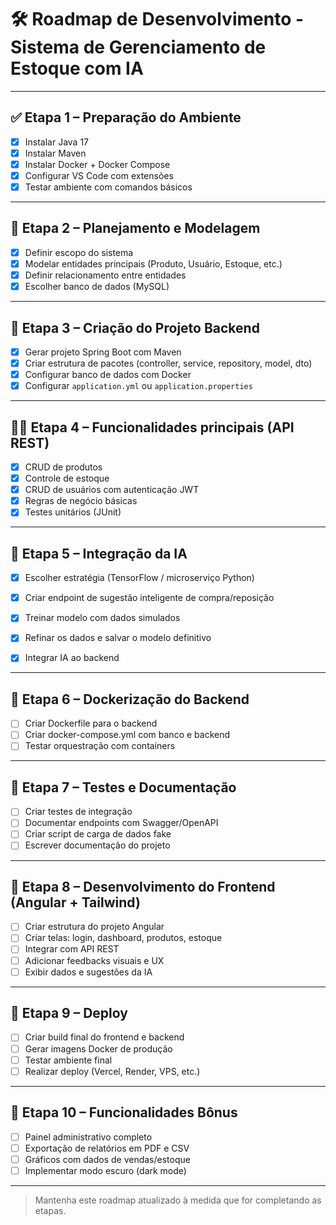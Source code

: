 # 🛠️ Roadmap de Desenvolvimento - Sistema de Gerenciamento de Estoque com IA

---

## ✅ Etapa 1 – Preparação do Ambiente
- [x] Instalar Java 17
- [x] Instalar Maven
- [x] Instalar Docker + Docker Compose
- [x] Configurar VS Code com extensões
- [x] Testar ambiente com comandos básicos

---

## 📐 Etapa 2 – Planejamento e Modelagem
- [X] Definir escopo do sistema
- [X] Modelar entidades principais (Produto, Usuário, Estoque, etc.)
- [X] Definir relacionamento entre entidades
- [X] Escolher banco de dados (MySQL)

---

## 🧱 Etapa 3 – Criação do Projeto Backend
- [X] Gerar projeto Spring Boot com Maven
- [X] Criar estrutura de pacotes (controller, service, repository, model, dto)
- [X] Configurar banco de dados com Docker
- [X] Configurar `application.yml` ou `application.properties`

---

## 🧑‍💻 Etapa 4 – Funcionalidades principais (API REST)
- [X] CRUD de produtos
- [X] Controle de estoque
- [X] CRUD de usuários com autenticação JWT 
- [X] Regras de negócio básicas
- [X] Testes unitários (JUnit)

---

## 🧠 Etapa 5 – Integração da IA
- [X] Escolher estratégia (TensorFlow / microserviço Python)
- [X] Criar endpoint de sugestão inteligente de compra/reposição
- [X] Treinar modelo com dados simulados
- [X] Refinar os dados e salvar o modelo definitivo 
- [X] Integrar IA ao backend


---

## 🐳 Etapa 6 – Dockerização do Backend
- [ ] Criar Dockerfile para o backend
- [ ] Criar docker-compose.yml com banco e backend
- [ ] Testar orquestração com containers

---

## 🧪 Etapa 7 – Testes e Documentação
- [ ] Criar testes de integração
- [ ] Documentar endpoints com Swagger/OpenAPI
- [ ] Criar script de carga de dados fake
- [ ] Escrever documentação do projeto

---

## 🎨 Etapa 8 – Desenvolvimento do Frontend (Angular + Tailwind)
- [ ] Criar estrutura do projeto Angular
- [ ] Criar telas: login, dashboard, produtos, estoque
- [ ] Integrar com API REST
- [ ] Adicionar feedbacks visuais e UX
- [ ] Exibir dados e sugestões da IA

---

## 🚀 Etapa 9 – Deploy
- [ ] Criar build final do frontend e backend
- [ ] Gerar imagens Docker de produção
- [ ] Testar ambiente final
- [ ] Realizar deploy (Vercel, Render, VPS, etc.)

---

## 💎 Etapa 10 – Funcionalidades Bônus
- [ ] Painel administrativo completo
- [ ] Exportação de relatórios em PDF e CSV
- [ ] Gráficos com dados de vendas/estoque
- [ ] Implementar modo escuro (dark mode)

---

> Mantenha este roadmap atualizado à medida que for completando as etapas.
